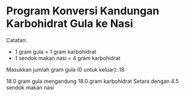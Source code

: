 Program Konversi Kandungan Karbohidrat Gula ke Nasi
================================================
Catatan:
- 1 gram gula = 1 gram karbohidrat
- 1 sendok makan nasi = 4 gram karbohidrat      

Masukkan jumlah gram gula (0 untuk keluar): 18  

18.0 gram gula mengandung 18.0 gram karbohidrat
Setara dengan 4.5 sendok makan nasi
